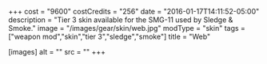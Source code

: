 +++
cost = "9600"
costCredits = "256"
date = "2016-01-17T14:11:52-05:00"
description = "Tier 3 skin available for the SMG-11 used by Sledge & Smoke."
image = "/images/gear/skin/web.jpg"
modType = "skin"
tags = ["weapon mod","skin","tier 3","sledge","smoke"]
title = "Web"

[images]
  alt = ""
  src = ""
+++
